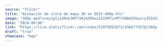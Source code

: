 ```yaml
---
source: "flickr"
title: "Animación de vista de mapa 3D en QGIS-600p-hls"
image: "360p.mp4?s=eyJpIjo1Mzk3NTY1MjA3MSwiZSI6MTczMTY3NDA2OSwicyI6ImIxN2M4ZDIzZDg1ZmViNTJiOGE5MDI4ZjgwNGYzZTI2ZmU3YmQyYzgiLCJ2IjoxfQ.mp4"
date: "2024-09-06"
link: "https://live.staticflickr.com/video/53975652071/d3bb774578/360p.mp4?s=eyJpIjo1Mzk3NTY1MjA3MSwiZSI6MTczMTY3NDA2OSwicyI6ImIxN2M4ZDIzZDg1ZmViNTJiOGE5MDI4ZjgwNGYzZTI2ZmU3YmQyYzgiLCJ2IjoxfQ"
draft: "true"
showcase: "map"
---
```

